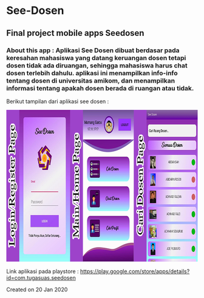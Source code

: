# See-Dosen
<h2 align="left">Final project mobile apps Seedosen</h2>
<h3 align="left">About this app : Aplikasi See Dosen dibuat berdasar pada keresahan mahasiswa yang datang keruangan dosen tetapi dosen tidak ada diruangan, sehingga mahasiswa harus chat dosen terlebih dahulu. aplikasi ini menampilkan info-info tentang dosen di universitas amikom, dan menampilkan informasi tentang apakah dosen berada di ruangan atau tidak.</h3>

Berikut tampilan dari aplikasi see dosen :

<img src="https://github.com/asamarsal/See-Dosen/blob/master/caridosen1.png" alt="caridosen1" width="880" height="400"/>

Link aplikasi pada playstore : https://play.google.com/store/apps/details?id=com.tugasuas.seedosen

Created on 20 Jan 2020
